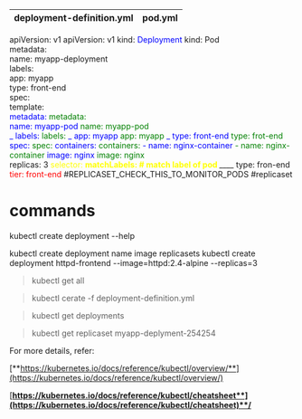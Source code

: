 

| deployment-definition.yml| pod.yml| 
|-|-|

 apiVersion: v1                                                     apiVersion: v1 
 kind: <span style="color:blue">Deployment</span>                                               kind: Pod  
 metadata:                                                       
		  name: myapp-deployment                                          
		  labels:                                                          
			  app: myapp                                            
			  type: front-end                                           
spec:                                                                    
	template:                                                          
		<span style="color:blue">  metadata:  </span>                                                   <span style="color:green">metadata:</span>                                             
		  <span style="color:blue">  name: myapp-pod    </span>                                       <span style="color:green">name: myapp-pod</span>                                             
	     <span style="color:blue">_ labels:</span>                                                            <span style="color:green">labels:</span> 
		   <span style="color:blue">_ app: myapp</span>                                                    <span style="color:green">app: myapp</span> 
            <span style="color:blue">_ type: front-end</span>                                              <span style="color:green">type: frot-end</span>
		<span style="color:blue">    spec:</span>                                                           <span style="color:green"> spec:</span>
		  <span style="color:blue">  containers:</span>                                                     <span style="color:green">containers:</span>
	      <span style="color:blue">   - name: nginx-container</span>                                <span style="color:green">- name: nginx-container</span> 
	 	<span style="color:blue">    image: nginx</span>                                                  <span style="color:green">image: nginx    </span>     
replicas: 3 
<span style="color:yellow" >selector: </span>
<span style="color:yellow" >____matchLabels: # match label of pod </span>
<span style="color:yellow" >____ ____     type: fron-end</span>
              <span style="color:red">tier: front-end</span> #REPLICASET_CHECK_THIS_TO_MONITOR_PODS #replicaset

# commands 

kubectl create deployment --help

kubectl create deployment     name                image                              replicasets
kubectl create deployment httpd-frontend --image=httpd:2.4-alpine --replicas=3

>kubectl get all

> kubectl cerate -f deployment-definition.yml

> kubectl get deployments

>kubectl get replicaset
myapp-deplyment-254254


For more details, refer:

[**https://kubernetes.io/docs/reference/kubectl/overview/**](https://kubernetes.io/docs/reference/kubectl/overview/)

[**https://kubernetes.io/docs/reference/kubectl/cheatsheet**](https://kubernetes.io/docs/reference/kubectl/cheatsheet)**/**
